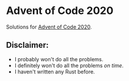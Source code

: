 # Advent of Code 2020

Solutions for [Advent of Code 2020](https://adventofcode.com/).

## Disclaimer:
* I probably won't do all the problems.
* I definitely won't do all the problems *on time*.
* I haven't written any Rust before.

